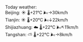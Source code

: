 Today weather:  
Beijing: ☀️   🌡️+21°C 🌬️→30km/h  
Tianjin: ☀️   🌡️+20°C 🌬️↓22km/h  
Shijiazhuang: ☁️   🌡️+22°C 🌬️↖11km/h  
Tangshan: ⛅️  🌡️+22°C 🌬️→8km/h  
